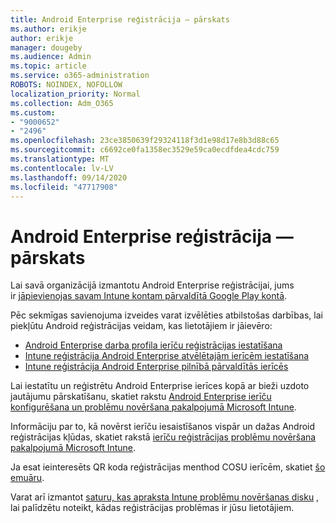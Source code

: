 ```yaml
---
title: Android Enterprise reģistrācija — pārskats
ms.author: erikje
author: erikje
manager: dougeby
ms.audience: Admin
ms.topic: article
ms.service: o365-administration
ROBOTS: NOINDEX, NOFOLLOW
localization_priority: Normal
ms.collection: Adm_O365
ms.custom:
- "9000652"
- "2496"
ms.openlocfilehash: 23ce3850639f29324118f3d1e98d17e8b3d88c65
ms.sourcegitcommit: c6692ce0fa1358ec3529e59ca0ecdfdea4cdc759
ms.translationtype: MT
ms.contentlocale: lv-LV
ms.lasthandoff: 09/14/2020
ms.locfileid: "47717908"
---
```

# <a name="android-enterprise-enrollment---overview"></a>Android Enterprise reģistrācija — pārskats

Lai savā organizācijā izmantotu Android Enterprise reģistrācijai, jums ir [jāpievienojas savam Intune kontam pārvaldītā Google Play kontā](https://docs.microsoft.com/intune/enrollment/connect-intune-android-enterprise). 

Pēc sekmīgas savienojuma izveides varat izvēlēties atbilstošas darbības, lai piekļūtu Android reģistrācijas veidam, kas lietotājiem ir jāievēro:

- [Android Enterprise darba profila ierīču reģistrācijas iestatīšana](https://docs.microsoft.com/intune/enrollment/android-work-profile-enroll)
- [Intune reģistrācija Android Enterprise atvēlētajām ierīcēm iestatīšana](https://docs.microsoft.com/intune/enrollment/android-kiosk-enroll)
- [Intune reģistrācija Android Enterprise pilnībā pārvaldītās ierīcēs](https://docs.microsoft.com/intune/enrollment/android-fully-managed-enroll)

Lai iestatītu un reģistrētu Android Enterprise ierīces kopā ar bieži uzdoto jautājumu pārskatīšanu, skatiet rakstu [Android Enterprise ierīču konfigurēšana un problēmu novēršana pakalpojumā Microsoft Intune](https://support.microsoft.com/help/4476974/configuring-and-troubleshooting-android-enterprise-devices-in-intune).

Informāciju par to, kā novērst ierīču iesaistīšanos vispār un dažas Android reģistrācijas kļūdas, skatiet rakstā [ierīču reģistrācijas problēmu novēršana pakalpojumā Microsoft Intune](https://docs.microsoft.com/intune/enrollment/troubleshoot-device-enrollment-in-intune).

Ja esat ieinteresēts QR koda reģistrācijas menthod COSU ierīcēm, skatiet [šo emuāru](https://techcommunity.microsoft.com/t5/Intune-Customer-Success/COSU-Configuration-and-Enrollment-using-the-QR-code-enrollment/ba-p/280184).

Varat arī izmantot [saturu, kas apraksta Intune problēmu novēršanas disku](https://docs.microsoft.com/intune/fundamentals/help-desk-operators) , lai palīdzētu noteikt, kādas reģistrācijas problēmas ir jūsu lietotājiem.